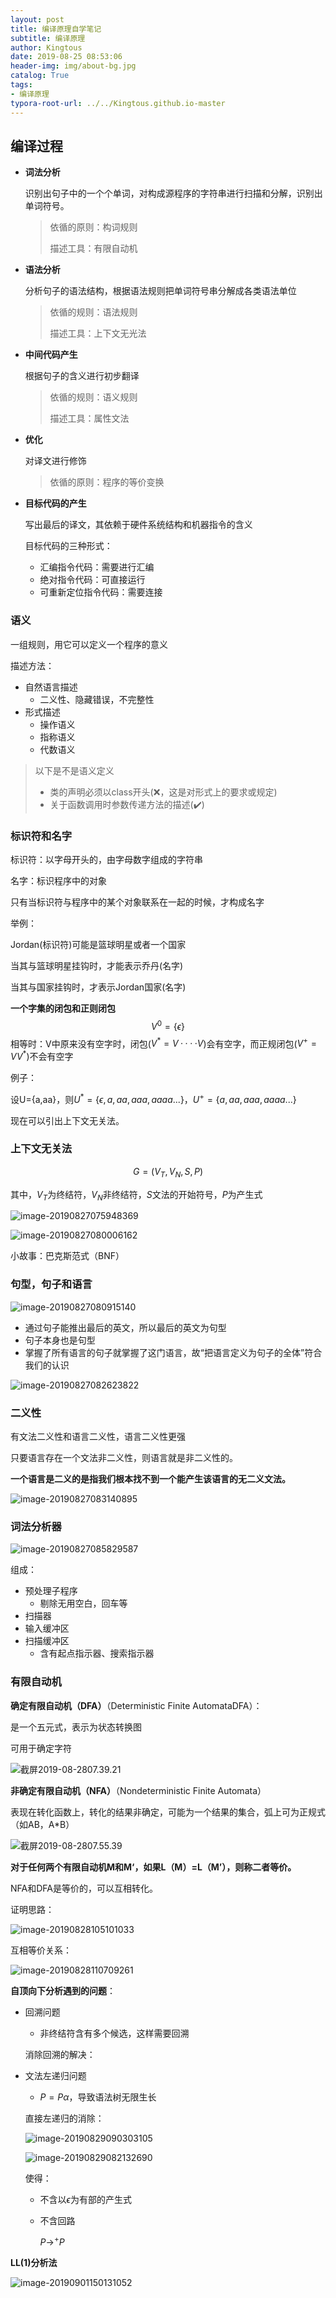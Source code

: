 ```yaml
---
layout: post
title: 编译原理自学笔记
subtitle: 编译原理
author: Kingtous
date: 2019-08-25 08:53:06
header-img: img/about-bg.jpg
catalog: True
tags:
- 编译原理
typora-root-url: ../../Kingtous.github.io-master
---
```


## 编译过程

- **词法分析**

  识别出句子中的一个个单词，对构成源程序的字符串进行扫描和分解，识别出单词符号。

  > 依循的原则：构词规则
  >
  > 描述工具：有限自动机

- **语法分析**

  分析句子的语法结构，根据语法规则把单词符号串分解成各类语法单位

  > 依循的规则：语法规则
  >
  > 描述工具：上下文无光法

- **中间代码产生**

  根据句子的含义进行初步翻译

  >依循的规则：语义规则
  >
  >描述工具：属性文法

- **优化**

  对译文进行修饰

  > 依循的原则：程序的等价变换

- **目标代码的产生**

  写出最后的译文，其依赖于硬件系统结构和机器指令的含义

  目标代码的三种形式：

  - 汇编指令代码：需要进行汇编
  - 绝对指令代码：可直接运行
  - 可重新定位指令代码：需要连接



### 语义

一组规则，用它可以定义一个程序的意义

描述方法：

- 自然语言描述
  - 二义性、隐藏错误，不完整性
- 形式描述
  - 操作语义
  - 指称语义
  - 代数语义

> 以下是不是语义定义
>
> - 类的声明必须以class开头(❌，这是对形式上的要求或规定)
> - 关于函数调用时参数传递方法的描述(✔️)

### 标识符和名字

标识符：以字母开头的，由字母数字组成的字符串

名字：标识程序中的对象

只有当标识符与程序中的某个对象联系在一起的时候，才构成名字

举例：

Jordan(标识符)可能是篮球明星或者一个国家

当其与篮球明星挂钩时，才能表示乔丹(名字)

当其与国家挂钩时，才表示Jordan国家(名字)



**一个字集的闭包和正则闭包**
$$
V^{0}=\{\epsilon\}
$$
相等时：V中原来没有空字时，闭包($V^* = V····V$)会有空字，而正规闭包($V^+ = V V^*$)不会有空字

例子：

设U={a,aa}，则$U^* = \{\epsilon,a,aa,aaa,aaaa...\}$，$U^+ = \{a,aa,aaa,aaaa...\}$



现在可以引出上下文无关法。



### 上下文无关法

$$
G=(V_T,V_N,S,P)
$$

其中，$V_T$为终结符，$V_N$非终结符，$S$文法的开始符号，$P$为产生式

![image-20190827075948369](/img/unsorted/image-20190827075948369.png)

![image-20190827080006162](/img/unsorted/image-20190827080006162.png)

小故事：巴克斯范式（BNF）



### 句型，句子和语言

![image-20190827080915140](/img/unsorted/image-20190827080915140.png)

- 通过句子能推出最后的英文，所以最后的英文为句型
- 句子本身也是句型
- 掌握了所有语言的句子就掌握了这门语言，故“把语言定义为句子的全体”符合我们的认识

![image-20190827082623822](/img/unsorted/image-20190827082623822.png)



### 二义性

有文法二义性和语言二义性，语言二义性更强

只要语言存在一个文法非二义性，则语言就是非二义性的。

**一个语言是二义的是指我们根本找不到一个能产生该语言的无二义文法。**

![image-20190827083140895](/img/unsorted/image-20190827083140895.png)





### 词法分析器

![image-20190827085829587](/img/unsorted/image-20190827085829587.png)

组成：

- 预处理子程序
  - 剔除无用空白，回车等
- 扫描器
- 输入缓冲区
- 扫描缓冲区
  - 含有起点指示器、搜索指示器



### 有限自动机

**确定有限自动机（DFA）**（Deterministic Finite AutomataDFA）：

是一个五元式，表示为状态转换图

可用于确定字符

![截屏2019-08-2807.39.21](/img/unsorted/截屏2019-08-2807.39.21.png)

**非确定有限自动机（NFA）**（Nondeterministic Finite Automata）

表现在转化函数上，转化的结果非确定，可能为一个结果的集合，弧上可为正规式（如AB，A*B）

![截屏2019-08-2807.55.39](/img/unsorted/截屏2019-08-2807.55.39.png)

**对于任何两个有限自动机M和M‘，如果L（M）=L（M’），则称二者等价。**

NFA和DFA是等价的，可以互相转化。

证明思路：

![image-20190828105101033](/img/unsorted/image-20190828105101033.png)

互相等价关系：

![image-20190828110709261](/img/unsorted/image-20190828110709261.png)

**自顶向下分析遇到的问题**：

- 回溯问题

  - 非终结符含有多个候选，这样需要回溯

  消除回溯的解决：





- 文法左递归问题

  - $P = P \alpha$，导致语法树无限生长

  直接左递归的消除：

  ![image-20190829090303105](/img/unsorted/image-20190829090303105.png)

  ![image-20190829082132690](/img/unsorted/image-20190829082132690.png)

  使得：

  - 不含以$\epsilon$为有部的产生式

  - 不含回路

    $P \rightarrow^+ P$



**LL(1)分析法**

![image-20190901150131052](/img/unsorted/image-20190901150131052.png)

